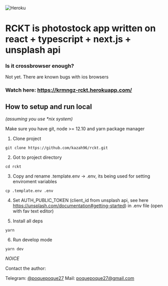 ![Heroku](https://heroku-badge.herokuapp.com/?app=heroku-badge)

# RCKT is photostock app written on react + typescript + next.js + unsplash api

### Is it crossbrowser enough? 
Not yet. There are known bugs with ios browsers

### Watch here: https://krmngz-rckt.herokuapp.com/



## How to setup and run local 
_(assuming you use *nix system)_

Make sure you have git, node >= 12.10 and yarn package manager

1. Clone project 
```
git clone https://github.com/kazah96/rckt.git
```
 2. Got to project directory
```
cd rckt
```
 3. Copy and rename .template.env -> .env, its being used for setting enviroment variables
```
cp .template.env .env 
```
 4. Set AUTH_PUBLIC_TOKEN (client_id from unsplash api, see here https://unsplash.com/documentation#getting-started) in .env file (open with fav text editor)

 5. Install all deps
```
yarn
```

6. Run develop mode 
```
yarn dev
```

*NOICE*


Contact the author:

Telegram: [@poquepoque27](https://t.me/poquepoque27)
Mail: poquepoque27@gmail.com
